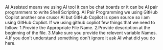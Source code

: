 AI Assisted means we using AI tool it can be chat boards or it can be AI pair programmers to write Shell Scripting.
AI Pair Programming we using GitHub Copilot another one crusor AI but GitHub Copilot is open source so i am using GitHub Copliot.
If we using github copliot few things that we need to follow:
1.Provide the Appropriate File Name.
2.Provide description at the beginning of the file.
3.Make sure you provide the relevent variable Names.
4.If you don't understand something don't ignore it ask AI what did you do here.
